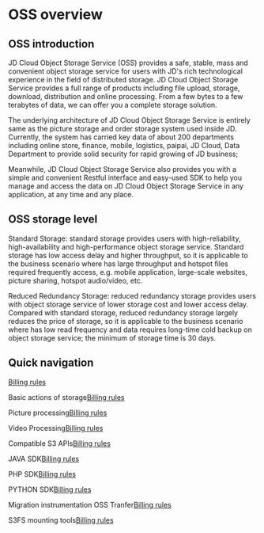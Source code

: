 # OSS overview

## OSS introduction

JD Cloud Object Storage Service (OSS) provides a safe, stable, mass and convenient object storage service for users with JD's rich technological experience in the field of distributed storage. JD Cloud Object Storage Service provides a full range of products including file upload, storage, download, distribution and online processing. From a few bytes to a few terabytes of data, we can offer you a complete storage solution.

The underlying architecture of JD Cloud Object Storage Service is entirely same as the picture storage and order storage system used inside JD. Currently, the system has carried key data of about 200 departments including online store, finance, mobile, logistics, paipai, JD Cloud, Data Department to provide solid security for rapid growing of JD business;

Meanwhile, JD Cloud Object Storage Service also provides you with a simple and convenient Restful interface and easy-used SDK to help you manage and access the data on JD Cloud Object Storage Service in any application, at any time and any place.

## OSS storage level
Standard Storage: standard storage provides users with high-reliability, high-availability and high-performance object storage service. Standard storage has low access delay and higher throughput, so it is applicable to the business scenario where has large throughput and hotspot files required frequently access, e.g. mobile application, large-scale websites, picture sharing, hotspot audio/video, etc.

Reduced Redundancy Storage: reduced redundancy storage provides users with object storage service of lower storage cost and lower access delay. Compared with standard storage, reduced redundancy storage largely reduces the price of storage, so it is applicable to the business scenario where has low read frequency and data requires long-time cold backup on object storage service; the minimum of storage time is 30 days.

## Quick navigation

[Billing rules]()

Basic actions of storage[Billing rules]()

Picture processing[Billing rules]()

Video Processing[Billing rules]()

Compatible S3 APIs[Billing rules]()

JAVA SDK[Billing rules]()

PHP SDK[Billing rules]()

PYTHON SDK[Billing rules]()

Migration instrumentation OSS Tranfer[Billing rules]()

S3FS mounting tools[Billing rules]()

